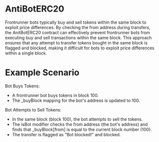 # AntiBotERC20

Frontrunner bots typically buy and sell tokens within the same block to exploit price differences. By checking the from address during transfers, the AnitBotERC20 contract can effectively prevent frontrunner bots from executing buy and sell transactions within the same block. This approach ensures that any attempt to transfer tokens bought in the same block is flagged and blocked, making it difficult for bots to exploit price differences within a single block.

# Example Scenario
Bot Buys Tokens:

- A frontrunner bot buys tokens in block 100.
- The _buyBlock mapping for the bot's address is updated to 100.

Bot Attempts to Sell Tokens:

- In the same block (block 100), the bot attempts to sell the tokens.
- The isBot modifier checks the from address (the bot's address) and finds that _buyBlock[from] is equal to the current block number (100).
- The transfer is flagged as "Bot blocked!" and blocked.